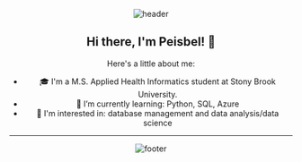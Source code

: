<div align='center'>
  
![header](https://capsule-render.vercel.app/api?type=waving&height=290&color=gradient&text=Peisbel%20Baret&animation=fadeIn)

## Hi there, I'm Peisbel! 👋

Here's a little about me: 
 - 🎓 I'm a M.S. Applied Health Informatics student at Stony Brook University. 
 - 🔭 I’m currently learning: Python, SQL, Azure
 - 🤔 I'm interested in: database management and data analysis/data science





---
<div align='center'>
  
![footer](https://capsule-render.vercel.app/api?type=waving&height=250&color=gradient&text=See%20you%20soon!&animation=fadeIn&section=footer)

</div>
